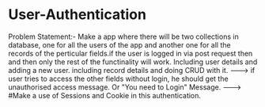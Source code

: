 # User-Authentication

Problem Statement:-
      Make a app where there will be two collections in database, one for all the users of the app and another one for all the records of the perticular fields.if the user is logged in via post request then and then only the rest of the functinality will work.
      Including user details and adding a new user.
      including record details and doing CRUD with it.
      ---> if user tries to access the other fields without login, he should get the unauthorised access message. Or "You need to Login" Message.
      ---> #Make a use of Sessions and Cookie in this authentication.
